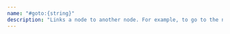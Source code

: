 ```yaml
---
name: "#goto:{string}"
description: "Links a node to another node. For example, to go to the node 'hello', user can write #goto:hello."
---
```

